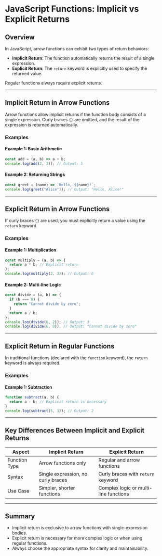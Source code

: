 
# JavaScript Functions: Implicit vs Explicit Returns

## Overview
In JavaScript, arrow functions can exhibit two types of return behaviors:
- **Implicit Return**: The function automatically returns the result of a single expression.
- **Explicit Return**: The `return` keyword is explicitly used to specify the returned value.

Regular functions always require explicit returns.

---

## Implicit Return in Arrow Functions
Arrow functions allow implicit returns if the function body consists of a single expression. Curly braces `{}` are omitted, and the result of the expression is returned automatically.

### Examples
#### Example 1: Basic Arithmetic
```javascript
const add = (a, b) => a + b;
console.log(add(2, 3)); // Output: 5
```

#### Example 2: Returning Strings
```javascript
const greet = (name) => `Hello, ${name}!`;
console.log(greet("Alice")); // Output: "Hello, Alice!"
```

---

## Explicit Return in Arrow Functions
If curly braces `{}` are used, you must explicitly return a value using the `return` keyword.

### Examples
#### Example 1: Multiplication
```javascript
const multiply = (a, b) => {
  return a * b; // Explicit return
};
console.log(multiply(2, 3)); // Output: 6
```

#### Example 2: Multi-line Logic
```javascript
const divide = (a, b) => {
  if (b === 0) {
    return "Cannot divide by zero";
  }
  return a / b;
};
console.log(divide(6, 2)); // Output: 3
console.log(divide(6, 0)); // Output: "Cannot divide by zero"
```

---

## Explicit Return in Regular Functions
In traditional functions (declared with the `function` keyword), the `return` keyword is always required.

### Examples
#### Example 1: Subtraction
```javascript
function subtract(a, b) {
  return a - b; // Explicit return is necessary
}
console.log(subtract(5, 3)); // Output: 2
```

---

## Key Differences Between Implicit and Explicit Returns
| Aspect                | Implicit Return                      | Explicit Return                          |
|-----------------------|--------------------------------------|------------------------------------------|
| Function Type         | Arrow functions only                | Regular and arrow functions              |
| Syntax                | Single expression, no curly braces  | Curly braces with `return` keyword       |
| Use Case              | Simpler, shorter functions          | Complex logic or multi-line functions    |

---

## Summary
- Implicit return is exclusive to arrow functions with single-expression bodies.
- Explicit return is necessary for more complex logic or when using regular functions.
- Always choose the appropriate syntax for clarity and maintainability.

